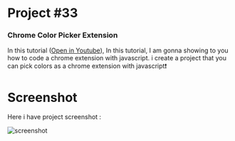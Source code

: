 # Project #33

### Chrome Color Picker Extension
In this tutorial ([Open in Youtube](https://youtu.be/76fEOCaRLY0)),  In this tutorial, I am gonna showing to you how to code a chrome extension with javascript. i create a project that you can pick colors as a chrome extension with javascript❗️

# Screenshot
Here i have project screenshot :

![screenshot](result.png)

